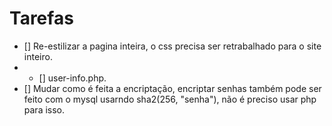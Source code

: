 # Tarefas

- [] Re-estilizar a pagina inteira, o css precisa ser retrabalhado para o site inteiro.
- - [] user-info.php.
- [] Mudar como é feita a encriptação, encriptar senhas também pode ser feito com o mysql usarndo sha2(256, "senha"), não é preciso usar php para isso.
